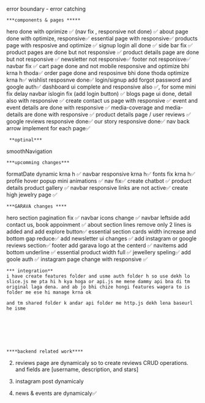 error boundary - error catching

    ***components & pages *****
hero done with oprimize ✅ (nav fix , responsive not done) ✅
about page done with optimize, responsive✅
essential page with responsive✅
products page with resposive and optimize ✅
signup login all done ✅
side bar fix ✅
product pages are done but not responsive ✅
product details page are done but not responsive ✅
newsletter not responsive✅
footer not responisve✅
navbar fix ✅
cart page done and not mobile responsive and optimize bhi krna h thoda✅
order page done and resposinve bhi done thoda optimize krna h✅
wishlist  resposnve done✅
login/signup add forgot password and google auth✅
dashboard ui complete and responsive also ✅, for some mini fix delay
navbar islogin fix (add login button) ✅
blogs page ui done, detail also  with responsive ✅ 
create contact us page   with responsive ✅ 
event and event details are done with responsive ✅ 
media-coverage and media-details are done with responsive ✅ 
product details page / user reviews   ✅
google reviews  responsive done✅
our story  responsive done✅ nav
back arrow implement for each page✅



     **optinal***
 smoothNavigation

    ***upcomming changes***
formatDate dynamic krna h ✅
navbar responsive krna h✅
fonts fix krna h✅
profile hover popup mini animations  ✅
nav fix✅
create chatbot ✅
product details product gallery ✅
navbar responsive links are not active✅
create high jewelry page ✅




    ***GARAVA changes ****
hero section pagination fix ✅
navbar icons change  ✅ 
navbar leftside add contact us, book appoinment ✅
about section  lines remove only 2 lines is added and add explore button✅
essential section cards width increase and bottom gap reduce✅
add newsletter ui changes ✅
add instagram or google reviews section✅
footer add garava logo at the centerd ✅
navitems add bottom underline ✅
essential product width full ✅
jewellery speling✅
add goole auth ✅
instagram page change with responsive  ✅


    *** integration**
    i have create features folder and usme auth folder h so use dekh lo slice.js me pta hi h kya hoga or api.js me mene dammy api bna di tm original laga dena. and ab jo bhi chize hongi features wagera to is folder me ese hi manage krna ok

    and tm shared folder k andar api folder me http.js dekh lena baseurl he isme







    ****backend related work****


2) reviews page are dynamicaly so to create reviews CRUD operations. and fields are [username, description, and stars]

2) instagram post dynamicaly 

3) news & events are dynamicaly✅

